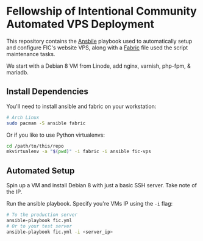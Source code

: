 # Fellowship of Intentional Community Automated VPS Deployment

This repository contains the [Ansbile][ansible] playbook used to automatically
setup and configure FIC's website VPS, along with a [Fabric][fabric] file used
the script maintenance tasks.

We start with a Debian 8 VM from Linode, add nginx, varnish, php-fpm, &
mariadb.

## Install Dependencies

You'll need to install ansible and fabric on your workstation:

```bash
# Arch Linux
sudo pacman -S ansible fabric
```

Or if you like to use Python virtualenvs:

```bash
cd /path/to/this/repo
mkvirtualenv -a "$(pwd)" -i fabric -i ansible fic-vps
```

## Automated Setup

Spin up a VM and install Debian 8 with just a basic SSH server. Take note of
the IP.

Run the ansible playbook. Specify you're VMs IP using the `-i` flag:

```bash
# To the production server
ansible-playbook fic.yml
# Or to your test server
ansible-playbook fic.yml -i <server_ip>
```



[ansible]: https://www.ansible.com/
[fabric]: http://www.fabfile.org/
